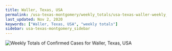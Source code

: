 ```yaml
---
title: Waller, Texas, USA
permalink: /usa-texas-montgomery/weekly_totals/usa-texas-waller-weekly_totals.html
last_updated: Nov 2, 2020
keywords: ["Waller, Texas, USA", "weekly totals"]
sidebar: usa-texas-montgomery_sidebar
---
```


![Weekly Totals of Confirmed Cases for Waller, Texas, USA](/covid_tracker/images/graphs/usa-texas-waller-weekly_totals_graph.png)
